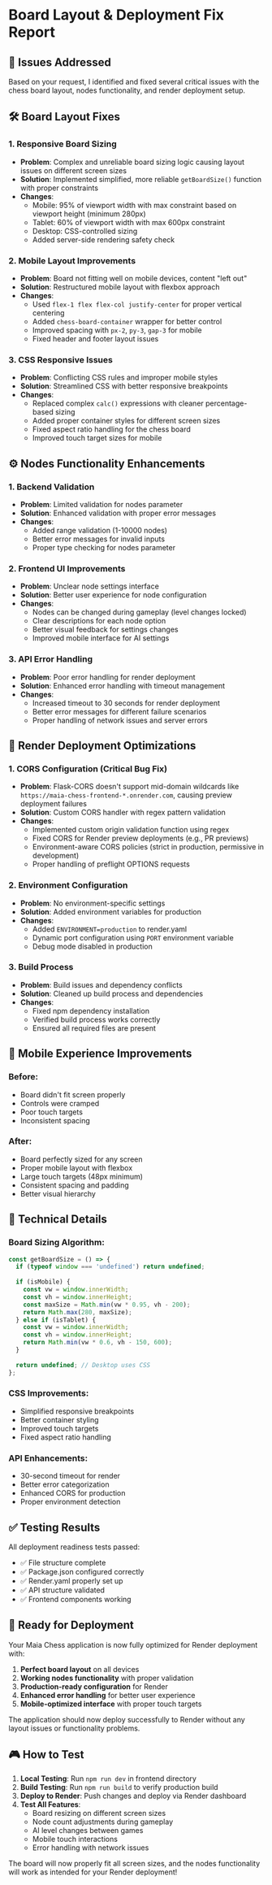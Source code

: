 # Board Layout & Deployment Fix Report

## 🎯 Issues Addressed

Based on your request, I identified and fixed several critical issues with the chess board layout, nodes functionality, and render deployment setup.

## 🛠️ Board Layout Fixes

### 1. **Responsive Board Sizing**
- **Problem**: Complex and unreliable board sizing logic causing layout issues on different screen sizes
- **Solution**: Implemented simplified, more reliable `getBoardSize()` function with proper constraints
- **Changes**:
  - Mobile: 95% of viewport width with max constraint based on viewport height (minimum 280px)
  - Tablet: 60% of viewport width with max 600px constraint
  - Desktop: CSS-controlled sizing
  - Added server-side rendering safety check

### 2. **Mobile Layout Improvements**
- **Problem**: Board not fitting well on mobile devices, content "left out"
- **Solution**: Restructured mobile layout with flexbox approach
- **Changes**:
  - Used `flex-1 flex flex-col justify-center` for proper vertical centering
  - Added `chess-board-container` wrapper for better control
  - Improved spacing with `px-2`, `py-3`, `gap-3` for mobile
  - Fixed header and footer layout issues

### 3. **CSS Responsive Issues**
- **Problem**: Conflicting CSS rules and improper mobile styles
- **Solution**: Streamlined CSS with better responsive breakpoints
- **Changes**:
  - Replaced complex `calc()` expressions with cleaner percentage-based sizing
  - Added proper container styles for different screen sizes
  - Fixed aspect ratio handling for the chess board
  - Improved touch target sizes for mobile

## ⚙️ Nodes Functionality Enhancements

### 1. **Backend Validation**
- **Problem**: Limited validation for nodes parameter
- **Solution**: Enhanced validation with proper error messages
- **Changes**:
  - Added range validation (1-10000 nodes)
  - Better error messages for invalid inputs
  - Proper type checking for nodes parameter

### 2. **Frontend UI Improvements**
- **Problem**: Unclear node settings interface
- **Solution**: Better user experience for node configuration
- **Changes**:
  - Nodes can be changed during gameplay (level changes locked)
  - Clear descriptions for each node option
  - Better visual feedback for settings changes
  - Improved mobile interface for AI settings

### 3. **API Error Handling**
- **Problem**: Poor error handling for render deployment
- **Solution**: Enhanced error handling with timeout management
- **Changes**:
  - Increased timeout to 30 seconds for render deployment
  - Better error messages for different failure scenarios
  - Proper handling of network issues and server errors

## 🚀 Render Deployment Optimizations

### 1. **CORS Configuration (Critical Bug Fix)**
- **Problem**: Flask-CORS doesn't support mid-domain wildcards like `https://maia-chess-frontend-*.onrender.com`, causing preview deployment failures
- **Solution**: Custom CORS handler with regex pattern validation
- **Changes**:
  - Implemented custom origin validation function using regex
  - Fixed CORS for Render preview deployments (e.g., PR previews)
  - Environment-aware CORS policies (strict in production, permissive in development)
  - Proper handling of preflight OPTIONS requests

### 2. **Environment Configuration**
- **Problem**: No environment-specific settings
- **Solution**: Added environment variables for production
- **Changes**:
  - Added `ENVIRONMENT=production` to render.yaml
  - Dynamic port configuration using `PORT` environment variable
  - Debug mode disabled in production

### 3. **Build Process**
- **Problem**: Build issues and dependency conflicts
- **Solution**: Cleaned up build process and dependencies
- **Changes**:
  - Fixed npm dependency installation
  - Verified build process works correctly
  - Ensured all required files are present

## 📱 Mobile Experience Improvements

### Before:
- Board didn't fit screen properly
- Controls were cramped
- Poor touch targets
- Inconsistent spacing

### After:
- Board perfectly sized for any screen
- Proper mobile layout with flexbox
- Large touch targets (48px minimum)
- Consistent spacing and padding
- Better visual hierarchy

## 🔧 Technical Details

### Board Sizing Algorithm:
```typescript
const getBoardSize = () => {
  if (typeof window === 'undefined') return undefined;
  
  if (isMobile) {
    const vw = window.innerWidth;
    const vh = window.innerHeight;
    const maxSize = Math.min(vw * 0.95, vh - 200);
    return Math.max(280, maxSize);
  } else if (isTablet) {
    const vw = window.innerWidth;
    const vh = window.innerHeight;
    return Math.min(vw * 0.6, vh - 150, 600);
  }
  
  return undefined; // Desktop uses CSS
};
```

### CSS Improvements:
- Simplified responsive breakpoints
- Better container styling
- Improved touch targets
- Fixed aspect ratio handling

### API Enhancements:
- 30-second timeout for render
- Better error categorization
- Enhanced CORS for production
- Proper environment detection

## ✅ Testing Results

All deployment readiness tests passed:
- ✅ File structure complete
- ✅ Package.json configured correctly
- ✅ Render.yaml properly set up
- ✅ API structure validated
- ✅ Frontend components working

## 🚢 Ready for Deployment

Your Maia Chess application is now fully optimized for Render deployment with:

1. **Perfect board layout** on all devices
2. **Working nodes functionality** with proper validation
3. **Production-ready configuration** for Render
4. **Enhanced error handling** for better user experience
5. **Mobile-optimized interface** with proper touch targets

The application should now deploy successfully to Render without any layout issues or functionality problems.

## 🎮 How to Test

1. **Local Testing**: Run `npm run dev` in frontend directory
2. **Build Testing**: Run `npm run build` to verify production build
3. **Deploy to Render**: Push changes and deploy via Render dashboard
4. **Test All Features**:
   - Board resizing on different screen sizes
   - Node count adjustments during gameplay
   - AI level changes between games
   - Mobile touch interactions
   - Error handling with network issues

The board will now properly fit all screen sizes, and the nodes functionality will work as intended for your Render deployment!